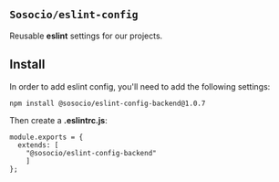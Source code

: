 ## `Sosocio/eslint-config`

Reusable **eslint** settings for our projects.

## Install

In order to add eslint config, you'll need to add the following settings:


```
npm install @sosocio/eslint-config-backend@1.0.7
```

Then create a **.eslintrc.js**:

```JS
module.exports = {
  extends: [
	"@sosocio/eslint-config-backend"
	]
};
```